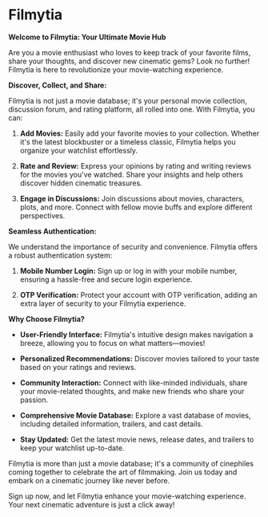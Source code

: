 # Filmytia
**Welcome to Filmytia: Your Ultimate Movie Hub**

Are you a movie enthusiast who loves to keep track of your favorite films, share your thoughts, and discover new cinematic gems? Look no further! Filmytia is here to revolutionize your movie-watching experience.

**Discover, Collect, and Share:**

Filmytia is not just a movie database; it's your personal movie collection, discussion forum, and rating platform, all rolled into one. With Filmytia, you can:

1. **Add Movies:** Easily add your favorite movies to your collection. Whether it's the latest blockbuster or a timeless classic, Filmytia helps you organize your watchlist effortlessly.

2. **Rate and Review:** Express your opinions by rating and writing reviews for the movies you've watched. Share your insights and help others discover hidden cinematic treasures.

3. **Engage in Discussions:** Join discussions about movies, characters, plots, and more. Connect with fellow movie buffs and explore different perspectives.

**Seamless Authentication:**

We understand the importance of security and convenience. Filmytia offers a robust authentication system:

1. **Mobile Number Login:** Sign up or log in with your mobile number, ensuring a hassle-free and secure login experience.

2. **OTP Verification:** Protect your account with OTP verification, adding an extra layer of security to your Filmytia experience.

**Why Choose Filmytia?**

- **User-Friendly Interface:** Filmytia's intuitive design makes navigation a breeze, allowing you to focus on what matters—movies!

- **Personalized Recommendations:** Discover movies tailored to your taste based on your ratings and reviews.

- **Community Interaction:** Connect with like-minded individuals, share your movie-related thoughts, and make new friends who share your passion.

- **Comprehensive Movie Database:** Explore a vast database of movies, including detailed information, trailers, and cast details.

- **Stay Updated:** Get the latest movie news, release dates, and trailers to keep your watchlist up-to-date.

Filmytia is more than just a movie database; it's a community of cinephiles coming together to celebrate the art of filmmaking. Join us today and embark on a cinematic journey like never before.

Sign up now, and let Filmytia enhance your movie-watching experience. Your next cinematic adventure is just a click away!
